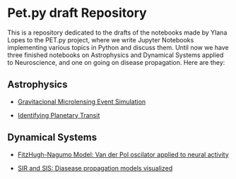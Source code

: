# Pet.py draft Repository

This is a repository dedicated to the drafts of the notebooks made by Ylana Lopes to the PET.py project, where we write Jupyter Notebooks implementing various topics in Python and discuss them.
Until now we have three finished notebooks on Astrophysics and Dynamical Systems applied to Neuroscience, and one on going on disease propagation.
Here are they:

## Astrophysics
- [Gravitacional Microlensing Event Simulation](https://github.com/ylaksl/draft_PET.py/blob/main/Simula%C3%A7%C3%A3o%20de%20Evento%20de%20Microlentes%20Gravitacionai.ipynb)

- [Identifying Planetary Transit](https://github.com/ylaksl/draft_PET.py/blob/main/Identificando%20Tr%C3%A2nsito%20Planet%C3%A1rio.ipynb)

## Dynamical Systems
- [FitzHugh-Nagumo Model: Van der Pol oscilator applied to neural activity](https://github.com/ylaksl/draft_PET.py/blob/main/Modelo%20FitzHugh-Nagumo_O%20oscilador%20de%20Van%20der%20Pol%20em%20disparos%20neurais.ipynb)

- [SIR and SIS: Diasease propagation models visualized](https://github.com/ylaksl/draft_PET.py/blob/main/SIR_SIS_models.ipynb)
